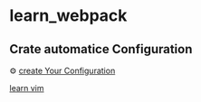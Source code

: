 # learn_webpack

## Crate automatice Configuration
⚙ [create Your Configuration]( https://createapp.dev/)

[learn vim](https://www.openvim.com/sandbox.html)
